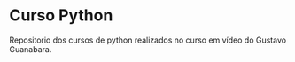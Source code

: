 <h1>Curso Python</h1>

<p>
    Repositorio dos cursos de python realizados no curso em vídeo do Gustavo Guanabara.
</P>